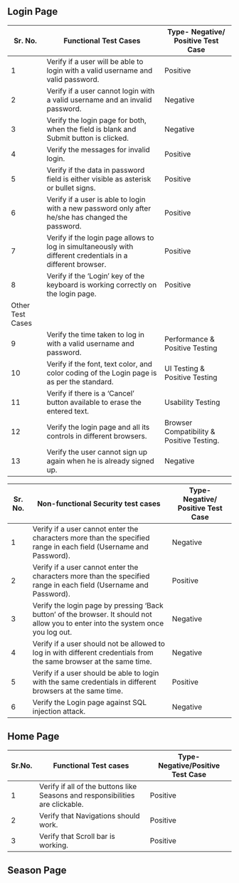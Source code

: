 <h2>Login Page</h2>


Sr. No.|	Functional Test Cases|	Type- Negative/ Positive Test Case
---|---|---|
1|	Verify if a user will be able to login with a valid username and valid password.|	Positive
2|	Verify if a user cannot login with a valid username and an invalid password.|	Negative
3|	Verify the login page for both, when the field is blank and Submit button is clicked.|	Negative
4|	Verify the messages for invalid login.|	Positive
5|	Verify if the data in password field is either visible as asterisk or bullet signs.|	Positive
6|	Verify if a user is able to login with a new password only after he/she has changed the password.|	Positive
7|	Verify if the login page allows to log in simultaneously with different credentials in a different browser.|	Positive
8|	Verify if the ‘Login’ key of the keyboard is working correctly on the login page.|	Positive
|Other Test Cases
9|	Verify the time taken to log in with a valid username and password.|	Performance & Positive Testing
10|	Verify if the font, text color, and color coding of the Login page is as per the standard.|	UI Testing & Positive Testing
11|	Verify if there is a ‘Cancel’ button available to erase the entered text.|	Usability Testing
12|	Verify the login page and all its controls in different browsers.|	Browser Compatibility & Positive Testing.
13| Verify the user cannot sign up again when he is already signed up.|Negative



Sr. No.	|Non-functional Security test cases|	Type- Negative/ Positive Test Case
---|---|---|
1	|Verify if a user cannot enter the characters more than the specified range in each field (Username and Password).	|Negative
2	|Verify if a user cannot enter the characters more than the specified range in each field (Username and Password).|	Positive
3	|Verify the login page by pressing ‘Back button’ of the browser. It should not allow you to enter into the system once you log out.|	Negative
4	|Verify if a user should not be allowed to log in with different credentials from the same browser at the same time.|	Negative
5	|Verify if a user should be able to login with the same credentials in different browsers at the same time.	|Positive
6	|Verify the Login page against SQL injection attack.|	Negative

<h2>Home Page</h2>


Sr.No. | Functional Test cases |Type-Negative/Positive Test Case
---|---|---|
1  |Verify if all of the  buttons like Seasons and responsibilities are clickable. |Positive
2  |Verify that Navigations should work.  |Positive
3  |Verify that Scroll bar is working.  |Positive

<h2>Season Page</h2>
